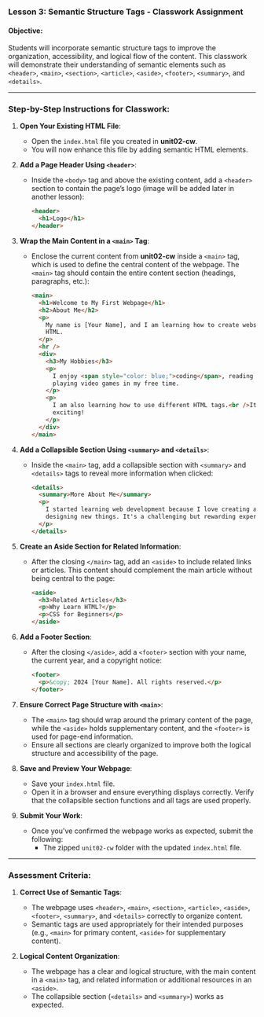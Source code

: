 ### **Lesson 3: Semantic Structure Tags - Classwork Assignment**

#### **Objective:**

Students will incorporate semantic structure tags to improve the organization, accessibility, and logical flow of the content. This classwork will demonstrate their understanding of semantic elements such as `<header>`, `<main>`, `<section>`, `<article>`, `<aside>`, `<footer>`, `<summary>`, and `<details>`.

---

### **Step-by-Step Instructions for Classwork:**

1. **Open Your Existing HTML File**:

   - Open the `index.html` file you created in **unit02-cw**.
   - You will now enhance this file by adding semantic HTML elements.

2. **Add a Page Header Using `<header>`**:

   - Inside the `<body>` tag and above the existing content, add a `<header>` section to contain the page’s logo (image will be added later in another lesson):
     ```html
     <header>
       <h1>Logo</h1>
     </header>
     ```

3. **Wrap the Main Content in a `<main>` Tag**:

   - Enclose the current content from **unit02-cw** inside a `<main>` tag, which is used to define the central content of the webpage. The `<main>` tag should contain the entire content section (headings, paragraphs, etc.):
     ```html
     <main>
       <h1>Welcome to My First Webpage</h1>
       <h2>About Me</h2>
       <p>
         My name is [Your Name], and I am learning how to create websites using
         HTML.
       </p>
       <hr />
       <div>
         <h3>My Hobbies</h3>
         <p>
           I enjoy <span style="color: blue;">coding</span>, reading books, and
           playing video games in my free time.
         </p>
         <p>
           I am also learning how to use different HTML tags.<br />It's fun and
           exciting!
         </p>
       </div>
     </main>
     ```

4. **Add a Collapsible Section Using `<summary>` and `<details>`**:

   - Inside the `<main>` tag, add a collapsible section with `<summary>` and `<details>` tags to reveal more information when clicked:
     ```html
     <details>
       <summary>More About Me</summary>
       <p>
         I started learning web development because I love creating and
         designing new things. It's a challenging but rewarding experience!
       </p>
     </details>
     ```

5. **Create an Aside Section for Related Information**:

   - After the closing `</main>` tag, add an `<aside>` to include related links or articles. This content should complement the main article without being central to the page:
     ```html
     <aside>
       <h3>Related Articles</h3>
       <p>Why Learn HTML?</p>
       <p>CSS for Beginners</p>
     </aside>
     ```

6. **Add a Footer Section**:

   - After the closing `</aside>`, add a `<footer>` section with your name, the current year, and a copyright notice:
     ```html
     <footer>
       <p>&copy; 2024 [Your Name]. All rights reserved.</p>
     </footer>
     ```

7. **Ensure Correct Page Structure with `<main>`**:

   - The `<main>` tag should wrap around the primary content of the page, while the `<aside>` holds supplementary content, and the `<footer>` is used for page-end information.
   - Ensure all sections are clearly organized to improve both the logical structure and accessibility of the page.

8. **Save and Preview Your Webpage**:

   - Save your `index.html` file.
   - Open it in a browser and ensure everything displays correctly. Verify that the collapsible section functions and all tags are used properly.

9. **Submit Your Work**:
   - Once you've confirmed the webpage works as expected, submit the following:
     - The zipped `unit02-cw` folder with the updated `index.html` file.

---

### **Assessment Criteria**:

1. **Correct Use of Semantic Tags**:

   - The webpage uses `<header>`, `<main>`, `<section>`, `<article>`, `<aside>`, `<footer>`, `<summary>`, and `<details>` correctly to organize content.
   - Semantic tags are used appropriately for their intended purposes (e.g., `<main>` for primary content, `<aside>` for supplementary content).

2. **Logical Content Organization**:

   - The webpage has a clear and logical structure, with the main content in a `<main>` tag, and related information or additional resources in an `<aside>`.
   - The collapsible section (`<details>` and `<summary>`) works as expected.
